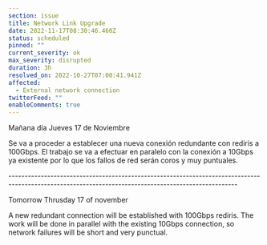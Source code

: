 ```yaml
---
section: issue
title: Network Link Upgrade
date: 2022-11-17T08:30:46.460Z
status: scheduled
pinned: ""
current_severity: ok
max_severity: disrupted
duration: 3h
resolved_on: 2022-10-27T07:00:41.941Z
affected:
  - External network connection
twitterFeed: ""
enableComments: true
---
```

Mañana día Jueves 17 de Noviembre

Se va a proceder a establecer una nueva conexión redundante con rediris a 100Gbps. El trabajo se va a efectuar en paralelo con la conexión a 10Gbps ya existente por lo que los fallos de red serán coros y muy puntuales.  

\-﻿----------------------------------------------------------------------------------------------------------------------------------------------------

T﻿omorrow Thrusday 17 of november

A new redundant connection will be established with 100Gbps rediris. The work will be done in parallel with the existing 10Gbps connection, so network failures will be short and very punctual.